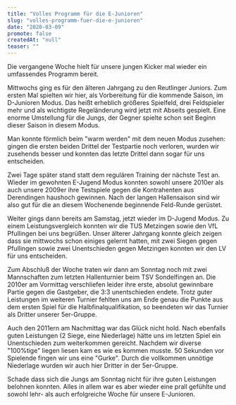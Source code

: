```yaml
---
title: "Volles Programm für die E-Junioren"
slug: "volles-programm-fuer-die-e-junioren"
date: "2020-03-09"
promote: false
createdAt: "null"
teaser: ""
---
```

Die vergangene Woche hielt für unsere jungen Kicker mal wieder ein umfassendes Programm bereit.


Mittwochs ging es für den älteren Jahrgang zu den Reutlinger Juniors. Zum ersten Mal spielten wir hier, als Vorbereitung für die kommende Saison, im D-Junioren Modus. Das heißt erheblich größeres Spielfeld, drei Feldspieler mehr und als wichtigste Regeländerung wird jetzt mit Abseits gespielt. Eine enorme Umstellung für die Jungs, der Gegner spielte schon seit Beginn dieser Saison in diesem Modus.


Man konnte förmlich beim "warm werden" mit dem neuen Modus zusehen: gingen die ersten beiden Drittel der Testpartie noch verloren, wurden wir zusehends besser und konnten das letzte Drittel dann sogar für uns entscheiden.


Zwei Tage später stand statt dem regulären Training der nächste Test an. Wieder im gewohnten E-Jugend Modus konnten sowohl unsere 2010er als auch unsere 2009er ihre Testspiele gegen die Kontrahenten aus Derendingen haushoch gewinnen. Nach der langen Hallensaison sind wir also gut für die an diesem Wochenende beginnende Feld-Runde gerüstet.


Weiter gings dann bereits am Samstag, jetzt wieder im D-Jugend Modus. Zu einem Leistungsvergleich konnten wir die TUS Metzingen sowie den VfL Pfullingen bei uns begrüßen. Unser älterer Jahrgang konnte gleich zeigen dass sie mittwochs schon einiges gelernt hatten, mit zwei Siegen gegen Pfullingen sowie zwei Unentschieden gegen Metzingen konnten wir den LV für uns entscheiden.


Zum Abschluß der Woche traten wir dann am Sonntag noch mit zwei Mannschaften zum letzten Hallenturnier beim TSV Sondelfingen an. Die 2010er am Vormittag verschliefen leider ihre erste, absolut gewinnbare Partie gegen die Gastgeber, die 3:3 unentschieden endete. Trotz guter Leistungen im weiteren Turnier fehlten uns am Ende genau die Punkte aus dem ersten Spiel für die Halbfinalqualifikation, so beendeten wir das Turnier als Dritter unserer 5er-Gruppe.


Auch den 2011ern am Nachmittag war das Glück nicht hold. Nach ebenfalls guten Leistungen (2 Siege, eine Niederlage) hätte uns im letzten Spiel ein Unentschieden zum weiterkommen gereicht. Nachdem wir diverse "100%tige" liegen liesen kam es wie es kommen musste. 50 Sekunden vor Spielende fingen wir uns eine "Gurke". Durch die vollkommen unnötige Niederlage wurden wir auch hier Dritter in der 5er-Gruppe.


Schade dass sich die Jungs am Sonntag nicht für ihre guten Leistungen belohnen konnten. Alles in allem war es aber wieder eine prall gefühlte und sowohl lehr- als auch erfolgreiche Woche für unsere E-Junioren.
